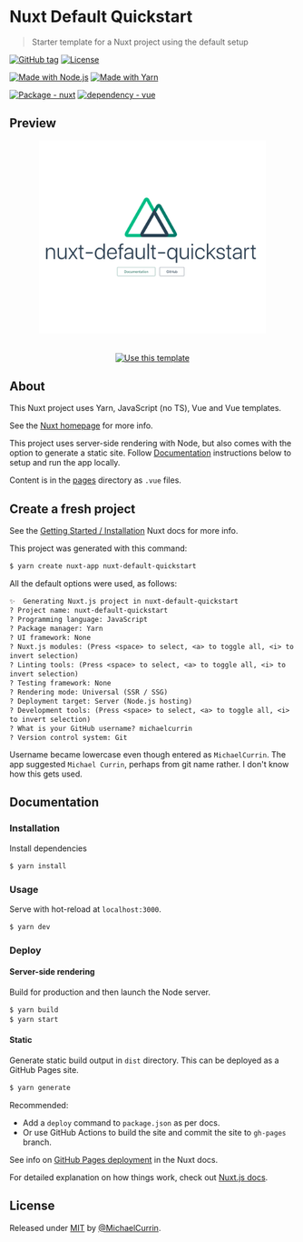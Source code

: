 # Nuxt Default Quickstart
> Starter template for a Nuxt project using the default setup

[![GitHub tag](https://img.shields.io/github/tag/MichaelCurrin/nuxt-default-quickstart?include_prereleases=&sort=semver)](https://github.com/MichaelCurrin/nuxt-default-quickstart/releases/)
[![License](https://img.shields.io/badge/License-MIT-blue)](#license)

[![Made with Node.js](https://img.shields.io/badge/Node.js->%3D12-blue?logo=node.js&logoColor=white)](https://nodejs.org)
[![Made with Yarn](https://img.shields.io/badge/Yarn->%3D1-blue?logo=yarn&logoColor=white)](https://yarnpkg.com/)

[![Package - nuxt](https://img.shields.io/github/package-json/dependency-version/MichaelCurrin/nuxt-default-quickstart/nuxt)](https://www.npmjs.com/package/nuxt)
[![dependency - vue](https://img.shields.io/badge/dependency-vue-blue?logo=vue.js&logoColor=white)](https://www.npmjs.com/package/vue)


## Preview

<div align="center">
    <img src="/sample.png" alt="Sample screenshot" title="Sample screenshot" width="400" />
</div>

<br>

<div align="center">

[![Use this template](https://img.shields.io/badge/Generate-Use_this_template-2ea44f?style=for-the-badge)](https://github.com/MichaelCurrin/nuxt-default-quickstart/generate)

</div>


## About

This Nuxt project uses Yarn, JavaScript (no TS), Vue and Vue templates. 

See the [Nuxt homepage](https://nuxtjs.org/) for more info.

This project uses server-side rendering with Node, but also comes with the option to generate a static site. Follow [Documentation](#documentation) instructions below to setup and run the app locally.

Content is in the [pages](/pages/) directory as `.vue` files.


## Create a fresh project

See the [Getting Started / Installation](https://nuxtjs.org/docs/2.x/get-started/installation) Nuxt docs for more info.

This project was generated with this command:

```sh
$ yarn create nuxt-app nuxt-default-quickstart
```

All the default options were used, as follows:

```
✨  Generating Nuxt.js project in nuxt-default-quickstart
? Project name: nuxt-default-quickstart
? Programming language: JavaScript
? Package manager: Yarn
? UI framework: None
? Nuxt.js modules: (Press <space> to select, <a> to toggle all, <i> to invert selection)
? Linting tools: (Press <space> to select, <a> to toggle all, <i> to invert selection)
? Testing framework: None
? Rendering mode: Universal (SSR / SSG)
? Deployment target: Server (Node.js hosting)
? Development tools: (Press <space> to select, <a> to toggle all, <i> to invert selection)
? What is your GitHub username? michaelcurrin
? Version control system: Git
```

Username became lowercase even though entered as `MichaelCurrin`. The app suggested `Michael Currin`, perhaps from git name rather. I don't know how this gets used.


## Documentation

### Installation

Install dependencies

```sh
$ yarn install
```

### Usage

Serve with hot-reload at `localhost:3000`.

```sh
$ yarn dev
```

### Deploy

#### Server-side rendering

Build for production and then launch the Node server.

```sh
$ yarn build
$ yarn start
```

#### Static

Generate static build output in `dist` directory. This can be deployed as a GitHub Pages site. 

```sh
$ yarn generate
```

Recommended:

- Add a `deploy` command to `package.json` as per docs.
- Or use GitHub Actions to build the site and commit the site to `gh-pages` branch.

See info on [GitHub Pages deployment](https://nuxtjs.org/docs/2.x/deployment/github-pages/) in the Nuxt docs.

For detailed explanation on how things work, check out [Nuxt.js docs](https://nuxtjs.org).


## License

Released under [MIT](/LICENSE) by [@MichaelCurrin](https://github.com/MichaelCurrin).
